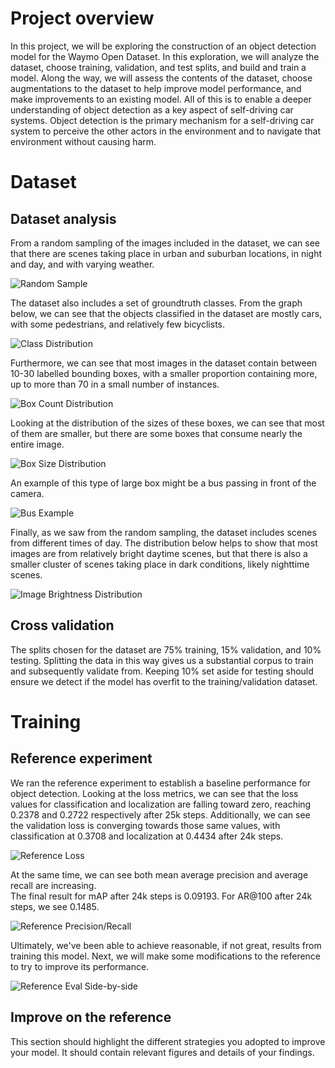 # Project overview

In this project, we will be exploring the construction of an object detection model for the Waymo Open Dataset.
In this exploration, we will analyze the dataset, choose training, validation, and test splits, and build and train a model.
Along the way, we will assess the contents of the dataset, choose augmentations to the dataset to help improve model performance, and make improvements to an existing model.
All of this is to enable a deeper understanding of object detection as a key aspect of self-driving car systems.
Object detection is the primary mechanism for a self-driving car system to perceive the other actors in the environment and to navigate that environment without causing harm.

# Dataset

## Dataset analysis

From a random sampling of the images included in the dataset, we can see that there are scenes taking place in urban and suburban locations, in night and day, and with varying weather.

![Random Sample](./assets/random-sample.png)

The dataset also includes a set of groundtruth classes. From the graph below, we can see that the objects classified in the dataset are mostly cars, with some pedestrians, and relatively few bicyclists.

![Class Distribution](./assets/class-distribution.png)

Furthermore, we can see that most images in the dataset contain between 10-30 labelled bounding boxes, with a smaller proportion containing more, up to more than 70 in a small number of instances.

![Box Count Distribution](./assets/box-count-distribution.png)

Looking at the distribution of the sizes of these boxes, we can see that most of them are smaller, but there are some boxes that consume nearly the entire image.

![Box Size Distribution](./assets/box-size-distribution.png)

An example of this type of large box might be a bus passing in front of the camera.

![Bus Example](./assets/bus-example.png)

Finally, as we saw from the random sampling, the dataset includes scenes from different times of day. The distribution below helps to show that most images are from relatively bright daytime scenes, but that there is also a smaller cluster of scenes taking place in dark conditions, likely nighttime scenes.

![Image Brightness Distribution](./assets/image-brightness-distribution.png)

## Cross validation

The splits chosen for the dataset are 75% training, 15% validation, and 10% testing.
Splitting the data in this way gives us a substantial corpus to train and subsequently validate from.
Keeping 10% set aside for testing should ensure we detect if the model has overfit to the training/validation dataset.

# Training

## Reference experiment

We ran the reference experiment to establish a baseline performance for object detection.
Looking at the loss metrics, we can see that the loss values for classification and localization are falling toward zero, reaching 0.2378 and 0.2722 respectively after 25k steps.
Additionally, we can see the validation loss is converging towards those same values, with classification at 0.3708 and localization at 0.4434 after 24k steps.

![Reference Loss](./assets/reference-loss.png)

At the same time, we can see both mean average precision and average recall are increasing.\
The final result for mAP after 24k steps is 0.09193.
For AR@100 after 24k steps, we see 0.1485.

![Reference Precision/Recall](./assets/reference-precision-recall.png)

Ultimately, we've been able to achieve reasonable, if not great, results from training this model.
Next, we will make some modifications to the reference to try to improve its performance.

![Reference Eval Side-by-side](./assets/reference-eval-side-by-side.png)

## Improve on the reference

This section should highlight the different strategies you adopted to improve your model. It should contain relevant figures and details of your findings.
